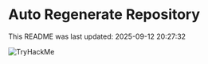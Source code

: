 # Auto Regenerate Repository

This README was last updated: 2025-09-12 20:27:32

 ![TryHackMe](https://tryhackme.com/badge/533634)